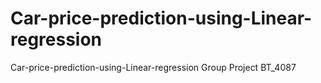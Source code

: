 # Car-price-prediction-using-Linear-regression
Car-price-prediction-using-Linear-regression Group Project BT_4087
